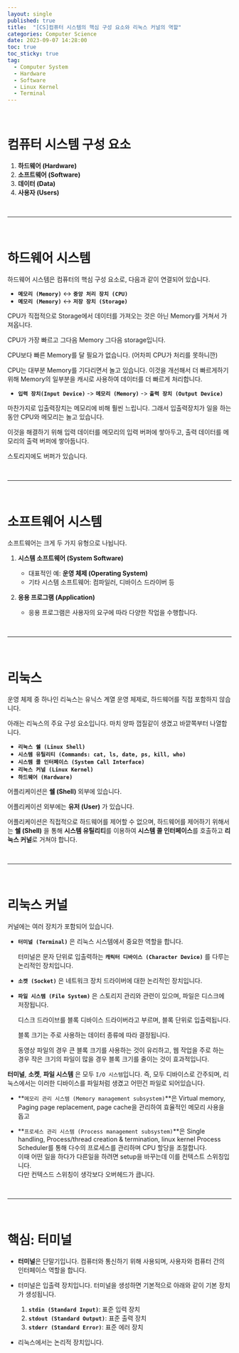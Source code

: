 ```yaml
---
layout: single
published: true
title:  "[CS]컴퓨터 시스템의 핵심 구성 요소와 리눅스 커널의 역할"
categories: Computer Science
date: 2023-09-07 14:28:00
toc: true
toc_sticky: true
tag:   
  - Computer System
  - Hardware
  - Software
  - Linux Kernel
  - Terminal
---
```


<br>

# 컴퓨터 시스템 구성 요소

1. **하드웨어 (Hardware)**
2. **소프트웨어 (Software)**
3. **데이터 (Data)**
4. **사용자 (Users)**

<br>

---
<br>

# 하드웨어 시스템

하드웨어 시스템은 컴퓨터의 핵심 구성 요소로, 다음과 같이 연결되어 있습니다.

   - **`메모리 (Memory)`** ↔ **`중앙 처리 장치 (CPU)`**
   - **`메모리 (Memory)`** ↔ **`저장 장치 (Storage)`**


CPU가 직접적으로 Storage에서 데이터를 가져오는 것은 아닌 Memory를 거쳐서 가져옵니다.

CPU가 가장 빠르고 그다음 Memory 그다음 storage입니다.

CPU보다 빠른 Memory를 달 필요가 없습니다. (어차피 CPU가 처리를 못하니깐)

CPU는 대부분 Memory를 기다리면서 놀고 있습니다. 이것을 개선해서 더 빠르게하기 위해 Memory의 일부분을 캐시로 사용하여 데이터를 더 빠르게 처리합니다. 


   - **`입력 장치(Input Device)`** -> **`메모리 (Memory)`** -> **`출력 장치 (Output Device)`**

마찬가지로 입출력장치는 메모리에 비해 훨씬 느립니다. 그래서 입출력장치가 일을 하는동안 CPU와 메모리는 놀고 있습니다.

이것을 해결하기 위해 입력 데이터를 메모리의 입력 버퍼에 쌓아두고, 출력 데이터를 메모리의 출력 버퍼에 쌓아둡니다.

스토리지에도 버퍼가 있습니다.

<br>

---
<br>

# 소프트웨어 시스템

소프트웨어는 크게 두 가지 유형으로 나뉩니다.

1. **시스템 소프트웨어 (System Software)**
   - 대표적인 예: **운영 체제 (Operating System)**
   - 기타 시스템 소프트웨어: 컴파일러, 디바이스 드라이버 등

2. **응용 프로그램 (Application)**
   - 응용 프로그램은 사용자의 요구에 따라 다양한 작업을 수행합니다.

<br>

---
<br>


# 리눅스

운영 체제 중 하나인 리눅스는 유닉스 계열 운영 체제로, 하드웨어를 직접 포함하지 않습니다. 

아래는 리눅스의 주요 구성 요소입니다. 마치 양파 껍질같이 생겼고 바깥쪽부터 나열합니다.
  
- **`리눅스 쉘 (Linux Shell)`**  
- **`시스템 유틸리티 (Commands: cat, ls, date, ps, kill, who)`**  
- **`시스템 콜 인터페이스 (System Call Interface)`**  
- **`리눅스 커널 (Linux Kernel)`**  
- **`하드웨어 (Hardware)`**  

 어플리케이션은 **쉘 (Shell)** 외부에 있습니다.

 어플리케이션 외부에는 **유저 (User)** 가 있습니다.

어플리케이션은 직접적으로 하드웨어를 제어할 수 없으며, 하드웨어를 제어하기 위해서는 **쉘 (Shell)** 을 통해 **시스템 유틸리티**를 이용하여 **시스템 콜 인터페이스**를 호출하고 **리눅스 커널**로 거쳐야 합니다.

<br>

---
<br>


# 리눅스 커널

커널에는 여러 장치가 포함되어 있습니다.

- **`터미널 (Terminal)`** 은 리눅스 시스템에서 중요한 역할을 합니다.

   터미널은 문자 단위로 입출력하는 **`캐릭터 디바이스 (Character Device)`** 를 다루는 논리적인 장치입니다.


- **`소켓 (Socket)`** 은 네트워크 장치 드라이버에 대한 논리적인 장치입니다.
  

- **`파일 시스템 (File System)`** 은 스토리지 관리와 관련이 있으며, 파일은 디스크에 저장됩니다.  
  
  디스크 드라이브를 블록 디바이스 드라이버라고 부르며, 블록 단위로 입출력됩니다.   

  블록 크기는 주로 사용하는 데이터 종류에 따라 결정됩니다.  

  동영상 파일의 경우 큰 블록 크기를 사용하는 것이 유리하고, 웹 작업을 주로 하는 경우 작은 크기의 파일이 많을 경우 블록 크기를 줄이는 것이 효과적입니다.  


**터미널**, **소켓**, **파일 시스템** 은 모두 `I/O 시스템`입니다. 즉, 모두 디바이스로 간주되며, 리눅스에서는 이러한 디바이스를 파일처럼 생겼고 어떤건 파일로 되어있습니다.

- **`메모리 관리 시스템 (Memory management subsystem)`**은 Virtual memory, Paging page replacement, page cache을 관리하여 효율적인 메모리 사용을 돕고

- **`프로세스 관리 시스템 (Process management subsystem)`**은 Single handling, Process/thread creation & termination, linux kernel Process Scheduler를 통해 다수의 프로세스를 관리하며 CPU 할당을 조절합니다.  
이때 어떤 일을 하다가 다른일을 하려면 setup을 바꾸는데 이를 컨텍스트 스위칭입니다.  
다만 컨텍스드 스위칭이 생각보다 오버헤드가 큽니다.


<br>

---
<br>


# 핵심: 터미널

- **터미널**은 단말기입니다. 컴퓨터와 통신하기 위해 사용되며, 사용자와 컴퓨터 간의 인터페이스 역할을 합니다.  

- 터미널은 입출력 장치입니다.
터미널을 생성하면 기본적으로 아래와 같이 기본 장치가 생성됩니다.
  1. **`stdin (Standard Input)`**: 표준 입력 장치
  2. **`stdout (Standard Output)`**: 표준 출력 장치
  3. **`stderr (Standard Error)`**: 표준 에러 장치

- 리눅스에서는 논리적 장치입니다.





